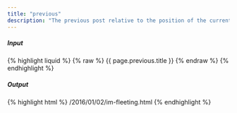 ```yaml
---
title: "previous"
description: "The previous post relative to the position of the current post in `site.posts`. Returns `nil` for the first entry."
---
```

##### Input

{% highlight liquid %}
{% raw %}
{{ page.previous.title }}
{% endraw %}
{% endhighlight %}

##### Output

{% highlight html %}
/2016/01/02/im-fleeting.html
{% endhighlight %}
